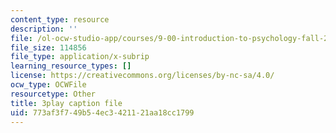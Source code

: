 ```yaml
---
content_type: resource
description: ''
file: /ol-ocw-studio-app/courses/9-00-introduction-to-psychology-fall-2004/773af3f749b54ec3421121aa18cc1799_10495.srt
file_size: 114856
file_type: application/x-subrip
learning_resource_types: []
license: https://creativecommons.org/licenses/by-nc-sa/4.0/
ocw_type: OCWFile
resourcetype: Other
title: 3play caption file
uid: 773af3f7-49b5-4ec3-4211-21aa18cc1799
---
```

